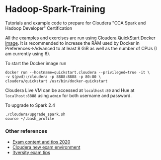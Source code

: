 # Hadoop-Spark-Training
Tutorials and example code to prepare for Cloudera "CCA Spark and Hadoop Developer" Certification

All the examples and exercises are run using [Cloudera QuickStart Docker Image](https://hub.docker.com/r/cloudera/quickstart/). It is recommended to increase the RAM used by Docker in Preferences->Advanced to at least 8 GiB as well as the number of CPUs (I am currently using 6). 

To start the Docker image run
```
docker run --hostname=quickstart.cloudera --privileged=true -it \
-v $(pwd):/cloudera -p 8888:8888 -p 80:80 \
cloudera/quickstart /usr/bin/docker-quickstart
```
Cloudera Live VM can be accessed at `localhost:80` and Hue at `localhost:8888` using `admin` for both username and password.

To upgrade to Spark 2.4
```
./cloudera/upgrade_spark.sh
source ~/.bash_profile
```

### Other references
- [Exam content and tips 2020](https://towardsdatascience.com/clouderas-cca-175-the-2020-update-what-changed-what-didn-t-and-how-to-prepare-for-the-exam-716413ff1f15)
- [Cloudera new exam environment](https://ondemand.cloudera.com/courses/course-v1:Cloudera+CertPrep+101/courseware/f39b99b8d41849beb5b2453d539059fe/e4ae1c3be51349e685f5dc016fabd3a9/?activate_block_id=block-v1%3ACloudera%2BCertPrep%2B101%2Btype%40sequential%2Bblock%40e4ae1c3be51349e685f5dc016fabd3a9)
- [Itversity exam tips](https://www.youtube.com/watch?v=GqvhRtN73yQ)
